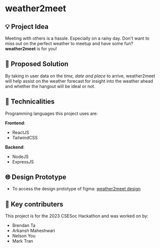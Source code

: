 # weather2meet

## 💡 Project Idea
Meeting with others is a hassle. Especially on a rainy day. Don't want to miss out on the perfect weather to meetup and have some fun? **weather2meet** is for you!

## 🧩 Proposed Solution
By taking in user data on the _time, date and place_ to arrive, weather2meet will help assist on the weather forecast for insight into the weather ahead and whether the hangout will be ideal or not.

## 🎒 Technicalities
Programming languages this project uses are:

**Frontend**:
* ReactJS
* TailwindCSS

**Backend**:
* NodeJS
* ExpressJS

## 🌐 Design Prototype
* To access the design prototype of figma: [weather2meet design](https://www.figma.com/file/tkzpEBDZpzxwltTnFK7t23/2023-CSESoc-Hackathon?type=design&node-id=0%3A1&mode=design&t=ZlNZFlaEdEpc5Rfo-1)

## 🔑 Key contributers
This project is for the 2023 CSESoc Hackathon and was worked on by:
* Brendan Ta
* Arkansh Maheshwari
* Nelson You
* Mark Tran